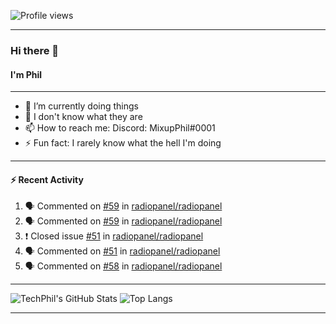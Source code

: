 ![Profile views](https://gpvc.arturio.dev/TechPhil)

---

### Hi there 👋
#### I'm Phil

---

- 🔭 I’m currently doing things
- 🌱 I don't know what they are
- 📫 How to reach me: Discord: MixupPhil#0001
- ⚡ Fun fact: I rarely know what the hell I'm doing

---

#### ⚡ Recent Activity
<!--START_SECTION:activity-->
1. 🗣 Commented on [#59](https://github.com//radiopanel/radiopanel/issues/59) in [radiopanel/radiopanel](https://github.com//radiopanel/radiopanel)
2. 🗣 Commented on [#59](https://github.com//radiopanel/radiopanel/issues/59) in [radiopanel/radiopanel](https://github.com//radiopanel/radiopanel)
3. ❗️ Closed issue [#51](https://github.com//radiopanel/radiopanel/issues/51) in [radiopanel/radiopanel](https://github.com//radiopanel/radiopanel)
4. 🗣 Commented on [#51](https://github.com//radiopanel/radiopanel/issues/51) in [radiopanel/radiopanel](https://github.com//radiopanel/radiopanel)
5. 🗣 Commented on [#58](https://github.com//radiopanel/radiopanel/issues/58) in [radiopanel/radiopanel](https://github.com//radiopanel/radiopanel)
<!--END_SECTION:activity-->

---

![TechPhil's GitHub Stats](https://github-readme-stats.vercel.app/api?username=techphil&count_private=true)
![Top Langs](https://github-readme-stats.vercel.app/api/top-langs/?username=techphil)

---
